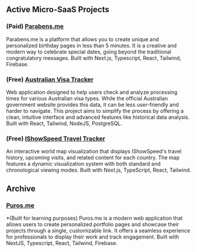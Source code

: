 ## Active Micro-SaaS Projects
### (Paid) [Parabens.me](https://www.parabens.me/) 
Parabens.me is a platform that allows you to create unique and personalized birthday pages in less than 5 minutes. It is a creative and modern way to celebrate special dates, going beyond the traditional congratulatory messages. Built with Next.js, Typescript, React, Tailwind, Firebase.

### (Free) [Australian Visa Tracker](https://www.australianvisatracker.com/) 
Web application designed to help users check and analyze processing times for various Australian visa types. While the official Australian government website provides this data, it can be less user-friendly and harder to navigate. This project aims to simplify the process by offering a clean, intuitive interface and advanced features like historical data analysis. Built with React, Tailwind, NodeJS, PostgreSQL.

### (Free) [IShowSpeed Travel Tracker](https://www.ishowspeedtracker.com/) 
An interactive world map visualization that displays IShowSpeed's travel history, upcoming visits, and related content for each country. The map features a dynamic visualization system with both standard and chronological viewing modes. Built with Next.js, TypeScript, React, Tailwind.

## Archive
### [Puros.me](https://github.com/TomazMPP/puros.me)
*(Built for learning purposes) Puros.me is a modern web application that allows users to create personalized portfolio pages and showcase their projects through a single, customizable link. It offers a seamless experience for professionals to display their work and track engagement. Built with NextJS, Typescript, React, Tailwind, Firebase.
